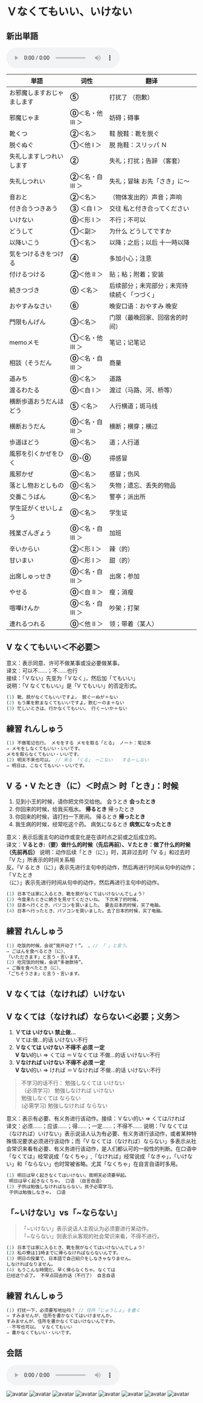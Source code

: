 # Ｖなくてもいい、いけない

## 新出単語
<vue-plyr>
  <audio controls crossorigin playsinline loop>
    <source src="../audio/10-2-たんご.mp3"  type="audio/mp3" />
  </audio>
 </vue-plyr>

| 単語                                        | 词性               | 翻译                                                        |
| ------------------------------------------- | ------------------ | ----------------------------------------------------------- |
| お邪魔します<JpWord>おじゃまします</JpWord> | **⑤**              | 打扰了 （抱歉）                                             |
| 邪魔<JpWord>じゃま</JpWord>                 | **⓪**＜名・他 Ⅲ ＞ | 妨碍；碍事                                                  |
| 靴<JpWord>くつ</JpWord>                     | **②**＜名＞        | 鞋 脱鞋：靴を脱ぐ                                           |
| 脱ぐ<JpWord>ぬぐ</JpWord>                   | **①**＜他 Ⅰ ＞     | 脱 拖鞋：スリッパ Ｎ                                        |
| 失礼します<JpWord>しつれいします</JpWord>   | **②**              | 失礼；打扰；告辞 （客套）                                   |
| 失礼<JpWord>しつれい</JpWord>               | **②**＜名・自 Ⅲ ＞ | 失礼；冒昧 お先「さき」に～                                 |
| 音<JpWord>おと</JpWord>                     | **②**＜名＞        | （物体发出的）声音；声响                |
| 付き合う<JpWord>つきあう</JpWord>           | **③** ＜自 Ⅰ ＞    | 交往 私と付き合ってください                                 |
| <JpWord>いけない</JpWord>                   | **⓪**＜形 Ⅰ ＞     | 不行；不可以                                                |
| <JpWord>どうして</JpWord>                   | **①**＜副＞        | 为什么 どうしてですか                                       |
| 以降<JpWord>いこう</JpWord>                 | **①**＜名＞        | 以降；之后；以后 十一時以降                                 |
| 気をつける<JpWord>きをつける</JpWord>       | **④**              | 多加小心；注意                                              |
| 付ける<JpWord>つける</JpWord>               | **②**＜他 Ⅱ ＞     | 贴；粘；附着；安装                                          |
| 続き<JpWord>つづき</JpWord>                 | **⓪** ＜名＞       | 后续部分；未完部分；未完待续続く<JpWord>「つづく」</JpWord> |
| <JpWord>おやすみなさい</JpWord> | **⑥**              | 晚安口语：おやすみ 晚安                                     |
| 門限<JpWord>もんげん</JpWord>               | **③**＜名＞        | 门限（最晚回家、回宿舍的时间）                              |
| memo<JpWord>メモ</JpWord>                   | **①**＜名・他 Ⅲ ＞ | 笔记；记笔记                                                |
| 相談（<JpWord>そうだん</JpWord>             | **⓪**＜名・自 Ⅲ ＞ | 商量                                                        |
| 道<JpWord>みち</JpWord>                     | **⓪**＜名＞        | 道路                                                        |
| 渡る<JpWord>わたる</JpWord>                 | **⓪**＜自 Ⅰ ＞     | 渡过（马路、河、桥等）                                      |
| 横断歩道<JpWord>おうだんほどう</JpWord>     | **⑤** ＜名＞       | 人行横道；斑马线                                            |
| 横断<JpWord>おうだん</JpWord>               | **⓪**＜名・自 Ⅲ ＞ | 横断；横穿；横过                                            |
| 歩道<JpWord>ほどう</JpWord>                 | **⓪**＜名＞        | 道；人行道                                                  |
| 風邪を引く<JpWord>かぜをひく</JpWord>       | **⓪-⓪**            | 得感冒                                                      |
| 風邪<JpWord>かぜ</JpWord>                   | **⓪**＜名＞        | 感冒；伤风                                                  |
| 落とし物<JpWord>おとしもの</JpWord>         | **⓪**＜名＞        | 失物；遗忘、丢失的物品                                      |
| 交番<JpWord>こうばん</JpWord>               | **⓪**＜名＞        | 警亭；派出所                                                |
| 学生証<JpWord>がくせいしょう</JpWord>       | **⓪**＜名＞        | 学生证                                                      |
| 残業<JpWord>ざんぎょう</JpWord>             | **⓪**＜名・自 Ⅲ ＞ | 加班                                                        |
| 辛い<JpWord>からい</JpWord>                 | **②**＜形 Ⅰ ＞     | 辣（的）                                                    |
| 甘い<JpWord>まい</JpWord>                   | **⓪**＜形 Ⅰ ＞     | 甜（的）                                                    |
| 出席<JpWord>しゅっせき</JpWord>             | **⓪**＜名・自 Ⅲ ＞ | 出席；参加                                                  |
| <JpWord>やせる</JpWord>                     | **⓪**＜自 Ⅱ ＞     | 瘦；消瘦                                                    |
| 喧嘩<JpWord>けんか</JpWord>                 | **⓪**＜名・自 Ⅲ ＞ | 吵架；打架                                                  |
| 連れる<JpWord>つれる</JpWord>               | **⓪**＜他 Ⅱ ＞     | 领；带着（某人）                                            |

## V なくてもいい＜不必要＞

意义：表示同意、许可不做某事或没必要做某事。  
译文：可以不......；不......也行  
接续：「Ｖない」先变为「Ｖなく」，然后加「てもいい」  
说明：「Ⅴ なくてもいい」是「Ⅴ てもいい」的否定形式。

```ts
(1) 靴、脱がなくてもいいですよ。 脱ぐーぬが＋ない
(2) もう薬を飲まなくてもいいですよ。飲むーのま＋ない
(3) 忙しいときは、行かなくてもいい。 行くーいか＋ない

```

## 練習 れんしゅう

```ts
(1) 不做笔记也行。 メモをする メモを取る「とる」 ノート：笔记本
⇒ メモをしなくてもいい・いいです。
メモを取らなくてもいい・いいです。
(2) 明天不来也可以。　// 来る　「くる」　ーこない　　するーしない
⇒ 明日は、こなくてもいい・いいです。
```

## V る・V たとき（に）＜时点＞ 时「とき」：时候

1. 见到小王的时候，请你把文件交给他。
   会うとき **会ったとき**
2. 你回来的时候，给我买瓶水。
   **帰るとき** 帰ったとき
3. 你回来的时候，请打扫一下房间。
   帰るとき **帰ったとき**
4. 我生病的时候，经常吃这个药。
   病気になるとき **病気になったとき**

意义：表示后面主句的动作或变化是在该时点之前或之后成立的。  
译文：**Ｖるとき:（要）做什么的时候（先后再前）、Ｖたとき：做了什么的时候（先前再后）**
说明：动作后续「とき（に）」时，其非过去时「Ⅴ る」和过去时「V た」所表示的时间关系相  
反。「V るとき（に）」表示先进行主句中的动作，然后再进行时间从句中的动作；「Ｖたとき  
（に）」表示先进行时间从句中的动作，然后再进行主句中的动作。

```ts
(1) 日本では家に入るとき、靴を脱がなくてはいけないんでしょう?
(2) 今度来たときに続きを見せてくださいね。 下次来了的时候，
(3) 日本ヘ行くとき、パソコンを買いました。 要去日本的时候，买了电脑。
(4) 日本ヘ行ったとき、パソコンを買いました。去了日本的时候，买了电脑。

```

## 練習 れんしゅう

```ts
(1) 吃饭的时候，会说“我开动了！”。 、// 「 」と言う。
⇒ ごはんを食べるとき（に）、
「いただきます」と言う・言います。　
(2) 吃完饭的时候，会说“多谢款待”。
⇒ ご飯を食べたとき（に）、
「ごちそうさま」と言う・言います。　

```

## V なくては（なければ）いけない

## V なくては（なければ）ならない＜必要；义务＞

1. **Ｖては いけない 禁止做…**  
   Ｖては:做…的话 いけない:不行
2. **Ｖなくては いけない 不得不 必须 一定**  
   **V ない**的い ⇒ くては ＝Ｖなくては 不做…的话 いけない:不行
3. **Ｖなければ いけない 不得不 必须 一定**  
   **V ない**的い ⇒ ければ ＝Ｖなければ 不做…的话 いけない:不行

> 不学习的话不行： 勉強しなくては いけない  
> （必须学习） 勉強しなければ いけない  
> 勉強しなくては ならない  
> (必需学习) 勉強しなければ ならない

意义：表示有必要、有义务进行该动作。接续：Ｖない的い ⇒ くては/ければ  
译文：必须......；应该......；得......；一定......；不得不...... 说明：「V なくては（なければ）いけない」表示说话人认为有必要、有义务进行该动作，或者某种特殊情况要求必须进行该动作；而「V なくては（なければ）ならない」多表示从社会常识来看有必要、有义务进行该动作，是人们都认可的一般性的判断。在口语中「なくては」经常说成「なくちゃ」,「なければ」经常说成「なきゃ」，「いけない」和「ならない」也时常被省略。尤其「なくちゃ」在自言自语时多用。

```ts
(1) 明日は早く起きなくてはいけない。我明天必须要早起。
 明日は早く起きなくちゃ。 口语 （自言自语）
(2) 子供は勉強しなければならない。孩子必需学习。
 子供は勉強しなきゃ。 口语
```

## 「~いけない」vs「~ならない」

> 「~いけない」表示说话人主观认为必须要进行某动作。  
> 「~ならない」则表示从客观的社会常识来看，不得不进行。

```ts
(1) 日本では家に入るとき、靴を脱がなくてはいけないんでしょう?
(2) 私の寮は11時までに帰らなければならないんです。
(3) 明日の授業で、日本語で自己紹介をしなきゃなりません。
しなければなりません。
(4) もうこんな時間だ。早く帰らなくちゃ。なくては
已经这个点了。 不早点回去的话（不行了） 自言自语
```

## 練習 れんしゅう

```ts
(1) 打扰一下，必须要写地址吗？ // 住所「じゅうしょ」を書く
⇒ すみませんが、住所を書かなくてはいけませんか。
すみませんが、住所を書かなくてはいけないんですか。
--不写也可以。 Ｖなくてもいい
⇒ 書かなくてもいい・いいです。

```

## 会話
<vue-plyr>
  <audio controls crossorigin playsinline loop>
    <source src="../audio/10-2-かいわ.mp3"  type="audio/mp3" />
  </audio>
 </vue-plyr>

![avatar](../images/10-2-かいわ-1.png)
![avatar](../images/10-2-かいわ-2.png)
![avatar](../images/10-2-かいわ-3.png)
![avatar](../images/10-2-かいわ-4.png)
![avatar](../images/10-2-かいわ-5.png)
![avatar](../images/10-2-かいわ-6.png)
![avatar](../images/10-2-かいわ-7.png)
![avatar](../images/10-2-かいわ-8.png)
